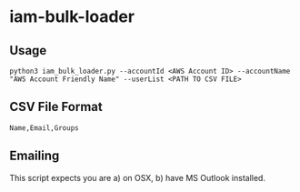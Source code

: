 iam-bulk-loader
===============

Usage
-----

`python3 iam_bulk_loader.py --accountId <AWS Account ID> --accountName "AWS Account Friendly Name" --userList <PATH TO CSV FILE>`

CSV File Format
---------------
`Name,Email,Groups`

Emailing
--------
This script expects you are a) on OSX, b) have MS Outlook installed. 
